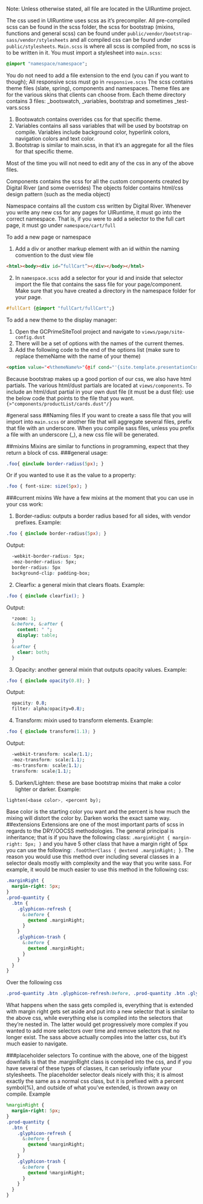 Note: Unless otherwise stated, all file are located in the UIRuntime project.  
              
The css used in UIRuntime uses scss as it’s precompiler. All pre-compiled scss can be found in the scss folder, the scss for bootstrap (mixins, functions and general scss) can be found under `public/vendor/bootstrap-sass/vendor/stylesheets` and all compiled css can be found under `public/stylesheets`.
`Main.scss` is where all scss is compiled from, no scss is to be written in it. You must import a stylesheet into `main.scss`: 
```sass
@import "namespace/namespace";
```

You do not need to add a file extension to the end (you can if you want to though);
All responsive scss must go in `responsive.scss`
The scss contains theme files (slate, spring), components and namespaces.
Theme files are for the various skins that clients can choose from. Each theme directory contains 3 files: _bootswatch, _variables, bootstrap and sometimes _test-vars.scss

1. Bootswatch contains overrides css for that specific theme.
2. Variables contains all sass variables that will be used by bootstrap on compile. Variables include background color, hyperlink colors, navigation colors and text color.
3. Bootstrap is similar to main.scss, in that it’s an aggregate for all the files for that specific theme.



Most of the time you will not need to edit any of the css in any of the above files.

Components contains the scss for all the custom components created by Digital River (and some overrides)
The objects folder contains html/css design pattern (such as the media object)

Namespace contains all the custom css written by Digital River. Whenever you write any new css for any pages for UIRuntime, it must go into the correct namespace. That is, if you were to add a selector to the full cart page, it must go under `namespace/cart/full`

To add a new page or namespace

1.	 Add a div or another markup element with an id within the naming convention to the dust view file 
```html
<html><body><div id=”fullCart”></div></body></html>
```
2.	In `namespace.scss` add a selector for your id and inside that selector import the file that contains the sass file for your page/component.  Make sure that you have created a directory in the namespace folder for your page.
```sass
#fullCart {@import "fullCart/fullCart";}
```

To add a new theme to the display manager: 

1.	Open the GCPrimeSiteTool project and navigate to `views/page/site-config.dust`
2.	There will be a set of options with the names of the current themes.
3.	Add the following code to the end of the options list (make sure to replace themeName with the name of your theme)
```html
<option value="<%themeName%>"{@if cond="'{site.template.presentationCss}' == '<%themeName%>'"} selected{/if}><%themeName%></option>
```

Because bootstrap makes up a good portion of our css, we also have html partials. The various html/dust partials are located at `views/components`.
To include an html/dust partial in your own dust file (it must be a dust file): use the below code that points to the file that you want.
` {>"components/productList/cards.dust"/}`

#general sass
##Naming files 
If you want to create a sass file that you will import into `main.scss` or another file that will aggregate several files, prefix that file with an underscore. When you compile sass files, unless you prefix a file with an underscore (_), a new css file will be generated.

##mixins 
Mixins are similar to functions in programming, expect that they return a block of css.
###general usage:
```sass
.foo{ @include border-radius(5px); }
```

Or if you wanted to use it as the value to a property:
```sass
.foo { font-size: size(5px); }
```
###current mixins 
We have a few mixins at the moment that you can use in your css work:
1.	Border-radius: outputs a border radius based for all sides, with vendor prefixes. Example:
 ```css
.foo { @include border-radius(5px); }
```
 Output:
```css
  -webkit-border-radius: 5px;
  -moz-border-radius: 5px;
  border-radius: 5px
  background-clip: padding-box;
```

2.	Clearfix: a general mixin that clears floats. Example: 
```css
.foo { @include clearfix(); }
```
Output:
```sass
  *zoom: 1;
  &:before, &:after {
    content: " ";
    display: table;
  }
  &:after {
    clear: both;
  }
```

3.	 Opacity: another general mixin that outputs opacity values. Example:
```css
.foo { @include opacity(0.8); }
```

Output:

```css
  opacity: 0.8;
  filter: alpha(opacity=0.8);
```

4.	Transform: mixin used to transform elements. Example:

```css 
.foo { @include transform(1.1); }
```

Output:

```css
  -webkit-transform: scale(1.1);
  -moz-transform: scale(1.1);
  -ms-transform: scale(1.1);
  transform: scale(1.1);
```


5.	Darken/Lighten: these are base bootstrap mixins that make a color lighter or darker. Example: 
```sass
lighten(<base color>, <percent by);
```

Base color is the starting color you want and the percent is how much the mixing will distort the color by. Darken works the exact same way.
##extensions 
Extensions are one of the most important parts of scss in regards to the DRY/OOCSS methodologies. The general principal is inheritance; that is if you have the following class: `.marginRight { margin-right: 5px; }` and you have 5 other class that have a margin right of 5px you can use the following: `.fooOtherClass { @extend .marginRight; }`. The reason you would use this method over including several classes in a selector deals mostly with complexity and the way that you write sass. For example, it would be much easier to use this method in the following css: 





```sass
.marginRight {
  margin-right: 5px;
} 
.prod-quantity {
  .btn {
    .glyphicon-refresh {
      &:before {
        @extend .marginRight;
      }
    }
    .glyphicon-trash {
      &:before {
        @extend .marginRight;
      }
    }
  }
}
````
Over the following css
```css
.prod-quantity .btn .glyphicon-refresh:before, .prod-quantity .btn .glyphicon-trash:before { margin-right: 5px;}
```

What happens when the sass gets compiled is, everything that is extended with margin right gets set aside and put into a new selector that is similar to the above css, while everything else is compiled into the selectors that they’re nested in.
The latter would get progressively more complex if you wanted to add more selectors over time and remove selectors that no longer exist. 
The sass above actually compiles into the latter css, but it’s much easier to navigate.

###placeholder selectors 
To continue with the above, one of the biggest downfalls is that the .marginRight class is compiled into the css, and if you have several of these types of classes, it can seriously inflate your stylesheets. The placeholder selector deals nicely with this; it is almost exactly the same as a normal css class, but it is prefixed with a percent symbol(%), and outside of what you’ve extended, is thrown away on compile.
Example 
```sass
%marginRight {
  margin-right: 5px;
} 
.prod-quantity {
  .btn {
    .glyphicon-refresh {
      &:before {
        @extend %marginRight;
      }
    }
    .glyphicon-trash {
      &:before {
        @extend %marginRight;
      }
    }
  }
}
````
